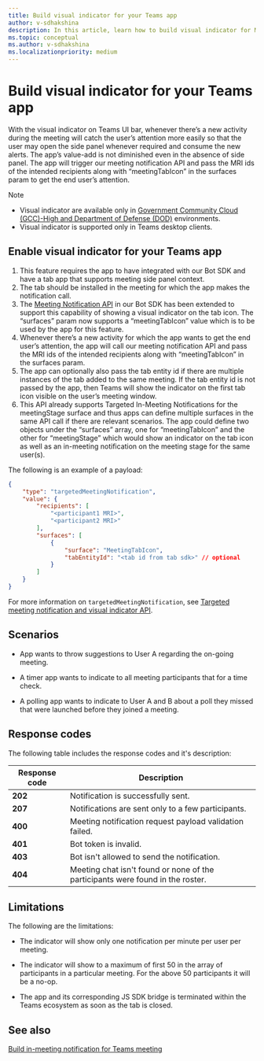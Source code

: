 ```yaml
---
title: Build visual indicator for your Teams app
author: v-sdhakshina
description: In this article, learn how to build visual indicator for Microsoft Teams app using bot SDKs.
ms.topic: conceptual
ms.author: v-sdhakshina
ms.localizationpriority: medium
---
```


# Build visual indicator for your Teams app

With the visuaI indicator on Teams UI bar, whenever there’s a new activity during the meeting will catch the user’s attention more easily so that the user may open the side panel whenever required and consume the new alerts. The app’s value-add is not diminished even in the absence of side panel. The app will trigger our meeting notification API and pass the MRI ids of the intended recipients along with “meetingTabIcon” in the surfaces param to get the end user’s attention.

> [!NOTE]
>
> * Visual indicator are available only in [Government Community Cloud (GCC)-High and Department of Defense (DOD)](~/concepts/app-fundamentals-overview.md#government-community-cloud) environments.
> * Visual indicator is supported only in Teams desktop clients.

## Enable visual indicator for your Teams app

1. ​This feature requires the app to have integrated with our Bot SDK and have a tab app that supports meeting side panel context.
1. ​The tab should be installed in the meeting for which the app makes the notification call.
1. The [Meeting Notification API](in-meeting-notification-for-meeting.md#enable-targeted-in-meeting-notification) in our Bot SDK has been extended to support this capability of showing a visual indicator on the tab icon. The “surfaces” param now supports a “meetingTabIcon” value which is to be used by the app for this feature.
1. ​Whenever there’s a new activity for which the app wants to get the end user’s attention, the app will call our meeting notification API and pass the MRI ids of the intended recipients along with “meetingTabIcon” in the surfaces param.  
1. ​The app can optionally also pass the tab entity id if there are multiple instances of the tab added to the same meeting. If the tab entity id is not passed by the app, then Teams will show the indicator on the first tab icon visible on the user’s meeting window.
1. This API already supports Targeted In-Meeting Notifications for the meetingStage surface and thus apps can define multiple surfaces in the same API call if there are relevant scenarios. The app could define two objects under the “surfaces” array, one for “meetingTabIcon” and the other for “meetingStage” which would show an indicator on the tab icon as well as an in-meeting notification on the meeting stage for the same user(s).

The following is an example of a payload:

```json
{
    "type": "targetedMeetingNotification",
    "value": {
        "recipients": [
            "<participant1 MRI>",
            "<participant2 MRI>" 
        ],
        "surfaces": [
            {
                "surface": "MeetingTabIcon",
                "tabEntityId": "<tab id from tab sdk>" // optional           
            }
        ]
    }
}
```

For more information on `targetedMeetingNotification`, see [Targeted meeting notification and visual indicator API](meeting-apps-apis.md#targeted-meeting-notification-api).

## Scenarios

* App wants to throw suggestions to User A regarding the on-going meeting.

* A timer app wants to indicate to all meeting participants that for a time check.

* A polling app wants to indicate to User A and B about a poll they missed that were launched before they joined a meeting.

## Response codes

The following table includes the response codes and it's description:

|Response code|Description|
|---|---|
| **202** | Notification is successfully sent.  |
| **207** | Notifications are sent only to a few participants. |
| **400** | Meeting notification request payload validation failed. |
| **401** | Bot token is invalid. |
| **403** | Bot isn't allowed to send the notification.  |
| **404** | Meeting chat isn't found or none of the participants were found in the roster. |

## Limitations

The following are the limitations:

* The indicator will show only one notification per minute per user per meeting.

* The indicator will show to a maximum of first 50 in the array of participants in a particular meeting. For the above 50 participants it will be a no-op.

* The app and its corresponding JS SDK bridge is terminated within the Teams ecosystem as soon as the tab is closed.

## See also

[Build in-meeting notification for Teams meeting](in-meeting-notification-for-meeting.md)
